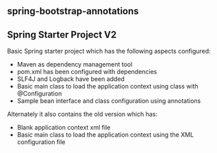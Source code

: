 spring-bootstrap-annotations
----------------------------

Spring Starter Project V2
-------------------------

Basic Spring starter project which has the following aspects configured:
- Maven as dependency management tool
- pom.xml has been configured with dependencies
- SLF4J and Logback have been added
- Basic main class to load the application context using class with @Configuration
- Sample bean interface and class configuration using annotations

Alternately it also contains the old version which has:
- Blank application context xml file
- Basic main class to load the application context using the XML configuration file